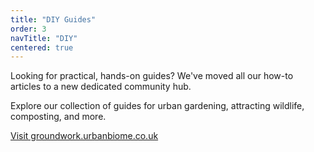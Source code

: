 ```yaml
---
title: "DIY Guides"
order: 3
navTitle: "DIY"
centered: true
---
```


Looking for practical, hands-on guides? We've moved all our how-to articles to a new dedicated community hub.

Explore our collection of guides for urban gardening, attracting wildlife, composting, and more.

[Visit groundwork.urbanbiome.co.uk](https://groundwork.urbanbiome.co.uk)